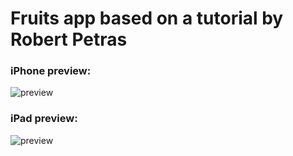 

# Fruits app based on a tutorial by Robert Petras


### iPhone preview:
![preview](https://github.com/hasan-hm1/fruits/blob/main/preview_iphone.gif)

### iPad preview:
![preview](https://github.com/hasan-hm1/fruits/blob/main/preview_ipad.gif)
